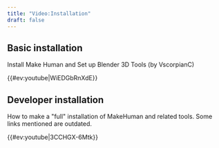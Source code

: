 ```yaml
---
title: "Video:Installation"
draft: false
---
```


## Basic installation

Install Make Human and Set up Blender 3D Tools (by VscorpianC)

{{#ev:youtube|WiEDGbRnXdE}}

## Developer installation

How to make a "full" installation of MakeHuman and related tools. Some links mentioned are outdated.

{{#ev:youtube|3CCHGX-6Mtk}}